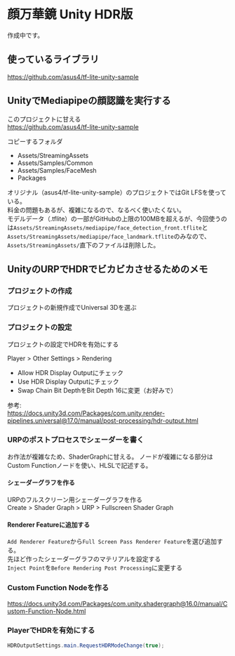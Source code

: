 # 顔万華鏡 Unity HDR版

作成中です。


## 使っているライブラリ

https://github.com/asus4/tf-lite-unity-sample


## UnityでMediapipeの顔認識を実行する

このプロジェクトに甘える<br>
https://github.com/asus4/tf-lite-unity-sample


コピーするフォルダ
+ Assets/StreamingAssets
+ Assets/Samples/Common
+ Assets/Samples/FaceMesh
+ Packages

オリジナル（asus4/tf-lite-unity-sample）のプロジェクトではGit LFSを使っている。<br>
料金の問題もあるが、複雑になるので、なるべく使いたくない。<br>
モデルデータ（.tflite）の一部がGitHubの上限の100MBを超えるが、今回使うのは`Assets/StreamingAssets/mediapipe/face_detection_front.tflite`と`Assets/StreamingAssets/mediapipe/face_landmark.tflite`のみなので、`Assets/StreamingAssets/`直下のファイルは削除した。



## UnityのURPでHDRでビカビカさせるためのメモ

### プロジェクトの作成
プロジェクトの新規作成でUniversal 3Dを選ぶ

### プロジェクトの設定
プロジェクトの設定でHDRを有効にする

Player > Other Settings > Rendering
+ Allow HDR Display Outputにチェック
+ Use HDR Display Outputにチェック
+ Swap Chain Bit DepthをBit Depth 16に変更（お好みで）

参考: <br>
https://docs.unity3d.com/Packages/com.unity.render-pipelines.universal@17.0/manual/post-processing/hdr-output.html

### URPのポストプロセスでシェーダーを書く

お作法が複雑なため、ShaderGraphに甘える。
ノードが複雑になる部分はCustom Functionノードを使い、HLSLで記述する。<br>

#### シェーダーグラフを作る
URPのフルスクリーン用シェーダーグラフを作る<br>
Create > Shader Graph > URP > Fullscreen Shader Graph

#### Renderer Featureに追加する

`Add Renderer Feature`から`Full Screen Pass Renderer Feature`を選び追加する。<br>
先ほど作ったシェーダーグラフのマテリアルを設定する<br>
`Inject Point`を`Before Rendering Post Processing`に変更する

### Custom Function Nodeを作る

https://docs.unity3d.com/Packages/com.unity.shadergraph@16.0/manual/Custom-Function-Node.html

### PlayerでHDRを有効にする

```c#
HDROutputSettings.main.RequestHDRModeChange(true);
```


